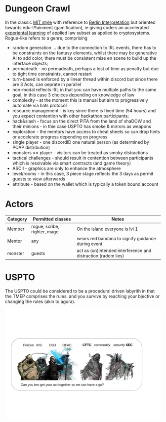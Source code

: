# Dungeon Crawl

In the classic [MIT style](https://en.wikipedia.org/wiki/Dungeon_crawl) with reference to [Berlin Interpretation](https://blog.roguetemple.com/roguelike-definition/roguelikeness-factors/) but oriented towards edu-t®️ainment (gamification), ie giving coders an accelerated [experiental learning]() of applied law subset as applied to cryptosystems. Rogue-like refers to a genre, comprising
- random generation ... due to the connection to IRL events, there has to be constraints on the fantasy elements, whilst there may be generative AI to add color, there must be consistent mise en scene to build up the interface objects;
- permadeath - no permadeath, perhaps a lost of time as penalty but due to tight time constraints, cannot restart
- turn-based is enforced by a linear thread within discord but since there are 3 Acts, can oeprate in parallel
- non-modal reflects IRL in that you can have multiple paths to the same goal, in this case 3 choices depending on knowledge of law
- complexity - at the moment this is manual but aim to progressively automate via hats protocol
- resource management - is key since there is fixed time (54 hours) and you expect contention with other hackathon participants;
- hack&slash - focus on the direct PITA from the land of shaDOW and their minions - in thie case USPTO has smoke & mirrors as weapons
- exploration - the mentors have access to cheat sheets so can drop hints or accelerate progress depending on progress
- single player - one discordID one natural person (as determined by POAP distribution)
- monsters == player - visitors can be treated as smoky distractions
- tactical challenges - should result in contention between participants which is resolvable via smart contracts (and game theory)
- ASCII - graphics are only to enhance the atmosphere
- level/rooms - in this case, 3 piece stage reflects the 3 days as permit guests to view afterwards
- attribute - based on the wallet which is typically a token bound account

# Actors
| Category | Permitted classes | Notes |
|----------|-------------------|-------|
|Member| rogue, scribe, righter, mage | On the island everyone is lvl 1 |
| Mentor | any | wears red bandana to signify guidance during event |
| monster | guests | act as (un)intended interference and distraction (radom lies) |

# USPTO

The USPTO could be considered to be a procedural driven labyrith in that the TMEP comprises the rules. and you survive by reaching your bjective or changing the rules (akin to agora).

![OpFor](./OpFor.png?raw=true)
